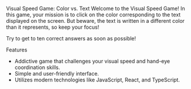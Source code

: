 Visual Speed Game: Color vs. Text
Welcome to the Visual Speed Game! In this game, your mission is to click on the color corresponding to the text displayed on the screen. But beware, the text is written in a different color than it represents, so keep your focus!

Try to get to ten correct answers as soon as possible!

Features

- Addictive game that challenges your visual speed and hand-eye coordination skills.
- Simple and user-friendly interface.
- Utilizes modern technologies like JavaScript, React, and TypeScript.
